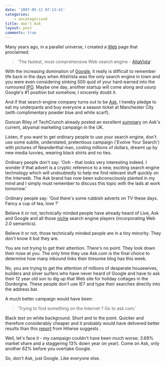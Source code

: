 ```yaml
---
date: '2007-05-11 07:13:41'
categories:
    - uncategorised
title: don't Ask
layout: post
comments: true
---
```

Many years ago, in a parallel universe, I created a
[Web](http://web.archive.org/web/20010525033911/http://www.andy-cowling.pwp.blueyonder.co.uk/)
page that proclaimed:
> 'The fastest, most comprehensive Web search engine -
> [AltaVista](http://www.altavista.com/)'

With the increasing domination of
[Google](http://www.nbrightside.com/blog/2006/10/30/the-only-search-engine-in-town/),
it really is difficult to remember life back in the days when AltaVista
was the only search engine in town and you were even considering sinking
500 quid of your hard-earned into the rumoured
[IPO](http://www.itweek.co.uk/vnunet/news/2112349/altavista-europe-hints-ipo).
Maybe one day, another startup will come along and usurp Google's \#1
position but somehow, I sincerely doubt it.

And if that search engine company turns out to be
[Ask](http://uk.ask.com), I hereby pledge to eat my underpants and buy
everyone a season ticket at Manchester City (with complimentary powder
blue and white scarf).

Duncan Riley of TechCrunch already posted an excellent
[summary](http://www.techcrunch.com/2007/05/04/ask-is-the-algorithm-working/)
on Ask's current, abysmal marketing campaign in the UK.

Listen, if you want to get ordinary people to use your search engine,
don't use some subtle, understated, pretentious campaign ('Evolve Your
Search') with pictures of Neanderthal man, costing millions of dollars,
dreamt up by new media luvvies, wearing black shirts and no ties.

Ordinary people don't say: 'Ooh - that looks very interesting indeed. I
wonder if that advert is a cryptic reference to a new, exciting search
engine technology which will undoubtedly to help me find relevant stuff
quickly on the Interweb. The Ask brand has now been subconsciously
planted in my mind and I simply must remember to discuss this topic with
the lads at work tomorrow.'

Ordinary people say: 'God there's some rubbish adverts on TV these days.
Fancy a cup of tea, love ?'

Believe it or not, technically minded people have already heard of Live,
Ask and Google and all those
[niche](http://www.readwriteweb.com/archives/the_top_100_alt_search_engines_april07_update.php)
search engine players (incorporating Web 2.0 semantics).

Believe it or not, those technically minded people are in a tiny
minority. They don't know it but they are.

You are not trying to get their attention. There's no point. They look
down their nose at you. The only time they use Ask.com is the final
choice to determine how many inbound links their tiresome blog has this
week.

No, you are trying to get the attention of millions of desperate
housewives, builders and silver surfers who have never heard of Google
and have to ask their 12 year old son to dig up that Web site for
holiday cottages in the Dordorgne. These people don't use IE7 and type
their searches directly into the address bar.

A much better campaign would have been:
> 'Trying to find something on the Internet ? Go to ask.com.'

Black text on white background. Short and to the point. Quicker and
therefore considerably cheaper and it probably would have delivered
better results than this
[report](http://www.marketingpilgrim.com/2007/05/google-market-share-up-again.html)
from Hitwise suggests .

Well, let's face it - my campaign couldn't have been much worse; 3.69%
market share and a staggering 13% down year on year). Come on Ask, only
another 62% before you overtake Google.

So, don't Ask, just Google. Like everyone else.
